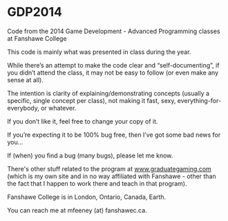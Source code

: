GDP2014
=======

Code from the 2014 Game Development - Advanced Programming classes at Fanshawe College

This code is mainly what was presented in class during the year.

While there’s an attempt to make the code clear and “self-documenting”, if you didn’t attend the class, it may not be easy to follow (or even make any sense at all). 

The intention is clarity of explaining/demonstrating concepts (usually a specific, single concept per class), not making it fast, sexy, everything-for-everybody, or whatever. 

If you don’t like it, feel free to change your copy of it. 

If you’re expecting it to be 100% bug free, then I’ve got some bad news for you... 

If (when) you find a bug (many bugs), please let me know. 

There's other stuff related to the program at www.graduategaming.com (which is my own site and in no way affiliated with Fanshawe - other than the fact that I happen to work there and teach in that program).

Fanshawe College is in London, Ontario, Canada, Earth.  

You can reach me at mfeeney (at) fanshawec.ca.
